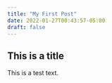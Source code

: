 ```yaml
---
title: "My First Post"
date: 2022-01-27T00:43:57-05:00
draft: false
---
```

## This is a title  
This is a test text.  
